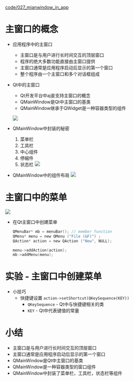 [code/027_mianwindow_in_app](code/027_mianwindow_in_app)

# 主窗口的概念

- 应用程序中的主窗口
    - 主窗口是与用户进行长时间交互的顶层窗口
    - 程序的绝大多数功能直接由主窗口提供
    - 主窗口通常是应用程序启动后显示的第一个窗口
    - 整个程序由一个主窗口和多个对话框组成

- Qt中的主窗口
    - Qt开发平台中aj妾支持主窗口的概念
    - QMainWindow是Qt中主窗口的基类
    - QMainWindow继承于QWidget是一种容器类型的组件

    ![](_v_images_/.png)

- QMainWindow中封装的秘密
    1. 菜单栏
    2. 工具栏
    3. 中心组件
    4. 停細件
    5. 状态栏
    ![](_v_images_/.png)

- QMainWindow中的组件布局
    ![](_v_images_/.png)

# 主窗口中的菜单
![](_v_images_/.png)

- 在Qt主窗口中创建菜单
    ```c
    QMenuBar* mb = menuBar(); // member function
    QMenu* menu = new QMenu ("File (&F)") ;
    QAction* action = new QAction ("New", NULL);

    menu->addAction(action);
    mb->addMenu(menu);
    ```

# 实验 - 主窗口中创建菜单

- 小技巧
    - 快捷键设置
        `action->setShortcut(QKeySequence(KEY))`
        - `QKeySequence` - Qt中与快捷键相关的类
        - `KEY` - Qt中代表键值的常量

# 小结
- 主窗口是与用户进行长时间交互的顶层窗口
- 主窗口通常是应用程序启动后显示的第一个窗口
- QMainWindow是Qt中主窗口的基类
- QMainWindow是一种容器类型的窗口组件
- QMainWindow中封装了菜单栏，工具栏，状态栏等组件